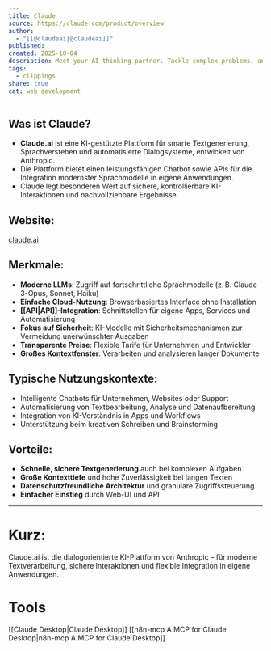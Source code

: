 ```yaml
---
title: Claude
source: https://claude.com/product/overview
author:
  - "[[@claudeai|@claudeai]]"
published:
created: 2025-10-04
description: Meet your AI thinking partner. Tackle complex problems, analyze data, write code, and collaborate on challenging projects.
tags:
  - clippings
share: true
cat: web development
---
```

## Was ist Claude?
- **Claude.ai** ist eine KI-gestützte Plattform für smarte Textgenerierung, Sprachverstehen und automatisierte Dialogsysteme, entwickelt von Anthropic.
- Die Plattform bietet einen leistungsfähigen Chatbot sowie APIs für die Integration modernster Sprachmodelle in eigene Anwendungen.
- Claude legt besonderen Wert auf sichere, kontrollierbare KI-Interaktionen und nachvollziehbare Ergebnisse.

## Website:
[claude.ai](https://claude.ai)

## Merkmale:
- **Moderne LLMs**: Zugriff auf fortschrittliche Sprachmodelle (z. B. Claude 3-Opus, Sonnet, Haiku)
- **Einfache Cloud-Nutzung**: Browserbasiertes Interface ohne Installation
- **[[API|API]]-Integration**: Schnittstellen für eigene Apps, Services und Automatisierung
- **Fokus auf Sicherheit**: KI-Modelle mit Sicherheitsmechanismen zur Vermeidung unerwünschter Ausgaben
- **Transparente Preise**: Flexible Tarife für Unternehmen und Entwickler
- **Großes Kontextfenster**: Verarbeiten und analysieren langer Dokumente

## Typische Nutzungskontexte:
- Intelligente Chatbots für Unternehmen, Websites oder Support
- Automatisierung von Textbearbeitung, Analyse und Datenaufbereitung
- Integration von KI-Verständnis in Apps und Workflows
- Unterstützung beim kreativen Schreiben und Brainstorming

## Vorteile:
- **Schnelle, sichere Textgenerierung** auch bei komplexen Aufgaben
- **Große Kontexttiefe** und hohe Zuverlässigkeit bei langen Texten
- **Datenschutzfreundliche Architektur** und granulare Zugriffssteuerung
- **Einfacher Einstieg** durch Web-UI und API

---
# Kurz:
Claude.ai ist die dialogorientierte KI-Plattform von Anthropic – für moderne Textverarbeitung, sichere Interaktionen und flexible Integration in eigene Anwendungen.

# Tools
[[Claude Desktop|Claude Desktop]]
[[n8n-mcp A MCP for Claude Desktop|n8n-mcp A MCP for Claude Desktop]]
